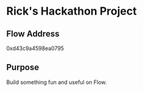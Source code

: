 # Rick's Hackathon Project

## Flow Address
0xd43c9a4598ea0795

## Purpose
Build something fun and useful on Flow.